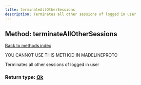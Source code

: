 ```yaml
---
title: terminateAllOtherSessions
description: Terminates all other sessions of logged in user
---
```

## Method: terminateAllOtherSessions  
[Back to methods index](index.md)


YOU CANNOT USE THIS METHOD IN MADELINEPROTO


Terminates all other sessions of logged in user



### Return type: [Ok](../types/Ok.md)

